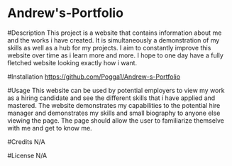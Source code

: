 # Andrew's-Portfolio

#Description
This project is a website that contains information about me and the works i have created. It is simultaneously a demonstration of my skills as well as a hub for my projects. I aim to constantly improve this website over time as i learn more and more. I hope to one day have a fully fletched website looking exactly how i want.

#Installation
https://github.com/Pogga1/Andrew-s-Portfolio

#Usage
This website can be used by potential employers to view my work as a hiring candidate and see the different skills that i have applied and mastered. The website demonstrates my capabilities to the potential hire manager and demonstrates my skills and small biography to anyone else viewing the page. The page should allow the user to familiarize themselve with me and get to know me.

#Credits
N/A

#License
N/A
